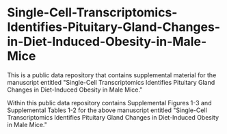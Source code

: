 # Single-Cell-Transcriptomics-Identifies-Pituitary-Gland-Changes-in-Diet-Induced-Obesity-in-Male-Mice
This is a public data repository that contains supplemental material for the manuscript entitled "Single-Cell Transcriptomics Identifies Pituitary Gland Changes in Diet-Induced Obesity in Male Mice."


Within this public data repository contains Supplemental Figures 1-3 and Supplemental Tables 1-2 for the above manuscript entitled "Single-Cell Transcriptomics Identifies Pituitary Gland Changes in Diet-Induced Obesity in Male Mice."
